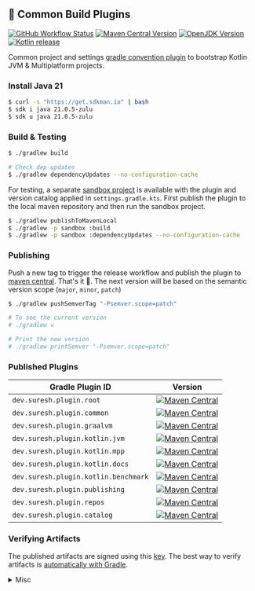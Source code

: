 🐘 Common Build Plugins
----------

[![GitHub Workflow Status][gha_badge]][gha_url]
[![Maven Central Version][maven_img]][maven_url]
[![OpenJDK Version][java_img]][java_url]
[![Kotlin release][kt_img]][kt_url]

Common project and
settings [gradle convention plugin](https://docs.gradle.org/current/samples/sample_convention_plugins.html) to bootstrap
Kotlin JVM & Multiplatform projects.

### Install Java 21

```bash
$ curl -s "https://get.sdkman.io" | bash
$ sdk i java 21.0.5-zulu
$ sdk u java 21.0.5-zulu
```

### Build & Testing

  ```bash
  $ ./gradlew build

  # Check dep updates
  $ ./gradlew dependencyUpdates --no-configuration-cache
  ```

For testing, a separate [sandbox project](/sandbox) is available with the plugin and version catalog applied in
`settings.gradle.kts`. First publish the plugin to the local maven repository and then run the sandbox project.

   ```bash
   $ ./gradlew publishToMavenLocal
   $ ./gradlew -p sandbox :build
   $ ./gradlew -p sandbox :dependencyUpdates --no-configuration-cache
   ```

### Publishing

Push a new tag to trigger the release workflow and publish the plugin
to [maven central](https://repo1.maven.org/maven2/dev/suresh/build/). That's it 🎉.
The next version will be based on the semantic version scope (`major`, `minor`, `patch`)

   ```bash
   $ ./gradlew pushSemverTag "-Psemver.scope=patch"

   # To see the current version
   # ./gradlew v

   # Print the new version
   # ./gradlew printSemver "-Psemver.scope=patch"
   ```

### Published Plugins

| **Gradle Plugin ID**                 | **Version**                                                                                                                                                                                                                                |
|--------------------------------------|--------------------------------------------------------------------------------------------------------------------------------------------------------------------------------------------------------------------------------------------|
| `dev.suresh.plugin.root`             | [![Maven Central](https://img.shields.io/maven-central/v/dev.suresh.plugin.root/dev.suresh.plugin.root.gradle.plugin?logo=gradle&logoColor=white&color=00B4E6)](https://repo1.maven.org/maven2/dev/suresh/plugin/)                         |
| `dev.suresh.plugin.common`           | [![Maven Central](https://img.shields.io/maven-central/v/dev.suresh.plugin.common/dev.suresh.plugin.common.gradle.plugin?logo=gradle&logoColor=white&color=00B4E6)](https://repo1.maven.org/maven2/dev/suresh/plugin/)                     |
| `dev.suresh.plugin.graalvm`          | [![Maven Central](https://img.shields.io/maven-central/v/dev.suresh.plugin.graalvm/dev.suresh.plugin.graalvm.gradle.plugin?logo=gradle&logoColor=white&color=00B4E6)](https://repo1.maven.org/maven2/dev/suresh/plugin/)                   |
| `dev.suresh.plugin.kotlin.jvm`       | [![Maven Central](https://img.shields.io/maven-central/v/dev.suresh.plugin.kotlin.jvm/dev.suresh.plugin.kotlin.jvm.gradle.plugin?logo=gradle&logoColor=white&color=00B4E6)](https://repo1.maven.org/maven2/dev/suresh/plugin/)             |
| `dev.suresh.plugin.kotlin.mpp`       | [![Maven Central](https://img.shields.io/maven-central/v/dev.suresh.plugin.kotlin.mpp/dev.suresh.plugin.kotlin.mpp.gradle.plugin?logo=gradle&logoColor=white&color=00B4E6)](https://repo1.maven.org/maven2/dev/suresh/plugin/)             |
| `dev.suresh.plugin.kotlin.docs`      | [![Maven Central](https://img.shields.io/maven-central/v/dev.suresh.plugin.kotlin.docs/dev.suresh.plugin.kotlin.docs.gradle.plugin?logo=gradle&logoColor=white&color=00B4E6)](https://repo1.maven.org/maven2/dev/suresh/plugin/)           |
| `dev.suresh.plugin.kotlin.benchmark` | [![Maven Central](https://img.shields.io/maven-central/v/dev.suresh.plugin.kotlin.benchmark/dev.suresh.plugin.kotlin.benchmark.gradle.plugin?logo=gradle&logoColor=white&color=00B4E6)](https://repo1.maven.org/maven2/dev/suresh/plugin/) |
| `dev.suresh.plugin.publishing`       | [![Maven Central](https://img.shields.io/maven-central/v/dev.suresh.plugin.publishing/dev.suresh.plugin.publishing.gradle.plugin?logo=gradle&logoColor=white&color=00B4E6)](https://repo1.maven.org/maven2/dev/suresh/plugin/)             |
| `dev.suresh.plugin.repos`            | [![Maven Central](https://img.shields.io/maven-central/v/dev.suresh.plugin.repos/dev.suresh.plugin.repos.gradle.plugin?logo=gradle&logoColor=white&color=00B4E6)](https://repo1.maven.org/maven2/dev/suresh/plugin/)                       |
| `dev.suresh.plugin.catalog`          | [![Maven Central](https://img.shields.io/maven-central/v/dev.suresh.plugin.catalog/dev.suresh.plugin.catalog.gradle.plugin?logo=gradle&logoColor=white&color=00B4E6)](https://repo1.maven.org/maven2/dev/suresh/plugin/)                   |

### Verifying Artifacts

The published artifacts are signed using this [key][signing_key]. The best way to verify artifacts
is [automatically with Gradle][gradle_verification].

[gradle_verification]: https://docs.gradle.org/current/userguide/dependency_verification.html#sec:signature-verification

[signing_key]: https://keyserver.ubuntu.com/pks/lookup?op=get&search=0xc124db3a8ad1c13f7153decdf209c085c8b53ca1


<details>
<summary>Misc</summary>

### Maven Central

* Publishing

  ```bash
  # Publish to local maven repository
  $ ./gradlew publishToMavenLocal
  $ tree ~/.m2/repository/dev/suresh

  # Publish the plugins to maven central
  $ ./gradlew publishPluginMavenPublicationToMavenCentralRepository

  # Publish the catalog to maven central
  $ ./gradlew :catalog:publishToMavenCentral
  $ ./gradlew :catalog:publishAndReleaseToMavenCentral
  ```

</details>


<!-- Badges -->

[java_url]: https://www.azul.com/downloads/?version=java-21-lts&package=jdk#zulu

[java_img]: https://img.shields.io/badge/OpenJDK-21-e76f00?logo=openjdk&logoColor=e76f00

[kt_url]: https://github.com/JetBrains/kotlin/releases/latest

[kt_img]: https://img.shields.io/github/v/release/Jetbrains/kotlin?include_prereleases&color=7f53ff&label=Kotlin&logo=kotlin&logoColor=7f53ff

[maven_img]: https://img.shields.io/maven-central/v/dev.suresh.build/plugins?logo=gradle&logoColor=white&color=00B4E6

[maven_url]: https://central.sonatype.com/search?namespace=dev.suresh.build

[maven_dl]: https://search.maven.org/remote_content?g=dev.suresh.build&a=plugins&v=LATEST

[gha_url]: https://github.com/sureshg/build-commons/actions/workflows/build.yml

[gha_badge]: https://img.shields.io/github/actions/workflow/status/sureshg/build-commons/build.yml?branch=main&color=green&label=Build&logo=Github-Actions&logoColor=green

[sty_url]: https://kotlinlang.org/docs/coding-conventions.html

[sty_img]: https://img.shields.io/badge/style-Kotlin--Official-40c4ff.svg?style=for-the-badge&logo=kotlin&logoColor=40c4ff

